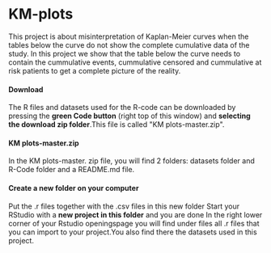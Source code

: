 # KM-plots
 
This project is about misinterpretation of Kaplan-Meier curves when the tables below the curve do not show the complete cumulative data of the study.
In this project we show that the table below the curve needs to contain the cummulative events, cummulative censored and cummulative at risk patients to get a complete picture of the reality. 

#### Download

The R files and datasets used for the R-code can be downloaded by pressing the **green Code button** (right top of this window) and **selecting the download zip folder**.This file is called "KM plots-master.zip".

#### KM plots-master.zip

In the KM plots-master. zip file, you will find 2 folders:  datasets folder and R-Code folder and a README.md file.

#### Create a new folder on your computer

Put the .r files together with the .csv files in this new folder
Start your RStudio with a **new project in this folder** and you are done
In the right lower corner of your Rstudio openingspage you will find under files all .r files that you can import to your project.You also find there the datasets used in this project.






